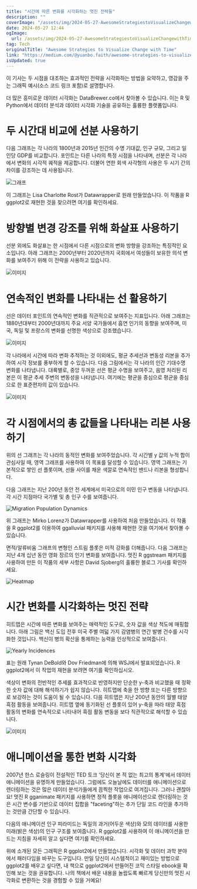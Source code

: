 ```yaml
---
title: "시간에 따른 변화를 시각화하는 멋진 전략들"
description: ""
coverImage: "/assets/img/2024-05-27-AwesomeStrategiestoVisualizeChangewithTime_0.png"
date: 2024-05-27 12:44
ogImage: 
  url: /assets/img/2024-05-27-AwesomeStrategiestoVisualizeChangewithTime_0.png
tag: Tech
originalTitle: "Awesome Strategies to Visualize Change with Time"
link: "https://medium.com/@yuanbo.faith/awesome-strategies-to-visualize-change-with-time-f8a7fa8362f2"
isUpdated: true
---
```





이 기사는 두 시점을 대조하는 효과적인 전략을 시각화하는 방법을 요약하고, 영감을 주는 그래픽 예시(소스 코드 링크 포함)로 설명합니다.

더 많은 흥미로운 데이터 시각화는 DataBrewer.co에서 찾아볼 수 있습니다. 이는 R 및 Python에서 데이터 분석과 데이터 시각화 기술을 공유하는 훌륭한 플랫폼입니다.

# 두 시간대 비교에 선분 사용하기

다음 그래프는 각 나라의 1800년과 2015년 인간의 수명 기대값, 인구 규모, 그리고 일인당 GDP를 비교합니다. 포인트는 다른 나라의 특정 시점을 나타내며, 선분은 각 나라에서 변화의 시각적 궤적을 제공합니다. 더불어 연한 회색 사각형의 사용은 두 시기 간의 차이를 강조하는 데 사용됩니다.

<div class="content-ad"></div>


![그래프](/assets/img/2024-05-27-AwesomeStrategiestoVisualizeChangewithTime_0.png)

이 그래프는 Lisa Charlotte Rost가 Datawrapper로 원래 만들었습니다. 이 작품을 R ggplot2로 재현한 것을 찾으려면 여기를 확인하세요.

# 방향별 변경 강조를 위해 화살표 사용하기

선분 외에도 화살표는 한 시점에서 다른 시점으로의 변화 방향을 강조하는 특징적인 요소입니다. 아래 그래프는 2000년부터 2020년까지 국회에서 여성들이 보유한 의석 변화를 보여주기 위해 이 전략을 사용하고 있습니다.


<div class="content-ad"></div>


![이미지](/assets/img/2024-05-27-AwesomeStrategiestoVisualizeChangewithTime_1.png)

# 연속적인 변화를 나타내는 선 활용하기

선은 데이터 포인트의 연속적인 변화를 직관적으로 보여주는 지표입니다. 아래 그래프는 1880년대부터 2000년대까지 주요 서양 국가들에서 흡연 인기의 동향을 보여주며, 미국, 독일 및 프랑스의 변화를 선명한 색상으로 강조했습니다.

![이미지](/assets/img/2024-05-27-AwesomeStrategiestoVisualizeChangewithTime_2.png)


<div class="content-ad"></div>

각 나라에서 시간에 따라 변화 추적하는 것 이외에도, 평균 추세선과 변동성 리본을 추가하여 시각 정보를 풍부하게 할 수 있습니다. 다음 그림에서는 각 나라의 인간 기대수명 변화를 나타냅니다. 대륙별로, 중앙 두꺼운 선은 평균 수명을 보여주고, 음영 처리된 리본은 이 평균 추세 주변의 변동성을 나타냅니다. 여기에는 평균을 중심으로 평균을 중심으로 한 표준편차의 값이 있습니다.

![이미지](/assets/img/2024-05-27-AwesomeStrategiestoVisualizeChangewithTime_3.png)

# 각 시점에서의 총 값들을 나타내는 리본 사용하기

위의 선 그래프는 각 나라의 동적인 변화를 보여주었습니다. 각 시간별 y 값의 누적 합이 관심사일 때, 영역 그래프를 사용하여 이 목표를 달성할 수 있습니다. 영역 그래프는 기본적으로 쌓인 선 플롯이며, 선들 사이를 채운 색깔로 연속적인 밴드나 리본을 형성합니다.

<div class="content-ad"></div>

다음 그래프는 지난 200년 동안 전 세계에서 미국으로의 이민 인구 변동을 나타냅니다. 각 시간 지점마다 국가별 및 총 인구 수를 보여줍니다.

![Migration Population Dynamics](/assets/img/2024-05-27-AwesomeStrategiestoVisualizeChangewithTime_4.png)

위 그래프는 Mirko Lorenz가 Datawrapper를 사용하여 처음 만들었습니다. 이 작품을 R ggplot2를 이용하여 ggalluvial 패키지를 사용해 재현한 것을 여기에서 찾아볼 수 있습니다.

면적/알류비움 그래프의 변형인 스트림 플롯은 미적 강화를 더해줍니다. 다음 그래프는 지난 4개 십년 동안 영화 장르의 인기 변화를 보여줍니다. 멋진 R ggstream 패키지를 사용하여 만든 이 작품의 세부 사항은 David Sjoberg의 훌륭한 블로그 기사를 확인하세요.

<div class="content-ad"></div>


![Heatmap](/assets/img/2024-05-27-AwesomeStrategiestoVisualizeChangewithTime_5.png)

# 시간 변화를 시각화하는 멋진 전략

히트맵은 시간에 따른 변화를 보여주는 매력적인 도구로, 숫자 값을 색상 척도에 매핑합니다. 아래 그림은 백신 도입 전후 미국 주별 여덟 가지 감염병의 연간 발병 건수를 시각화한 것입니다. 백신이 병의 확산을 통제하는 능력을 인상적으로 보여줍니다.

![Yearly Incidences](/assets/img/2024-05-27-AwesomeStrategiestoVisualizeChangewithTime_6.png)


<div class="content-ad"></div>

표는 원래 Tynan DeBold와 Dov Friedman에 의해 WSJ에서 발표되었습니다. R ggplot2에서 이 작업의 재현을 보려면 여기를 확인하십시오.

색상이 변화의 전반적인 추세를 효과적으로 반영하지만 단순한 y-축과 비교했을 때 정확한 숫자 값에 대해 해석하기가 쉽지 않습니다. 히트맵에 축을 한 방향 또는 다른 방향으로 보강하는 것이 도움이 될 수 있습니다. 다음 히트맵은 지난 200년 동안의 월별 태양 흑점 활동을 보여줍니다. 히트맵 옆에 동기화된 선 플롯이 있어 y-축을 따라 태양 흑점 활동의 변화를 연속적으로 나타내어 흑점 활동 변동을 보다 직관적으로 해석할 수 있습니다.

![이미지](/assets/img/2024-05-27-AwesomeStrategiestoVisualizeChangewithTime_7.png)

# 애니메이션을 통한 변화 시각화

<div class="content-ad"></div>

2007년 한스 로슬링이 전설적인 TED 토크 '당신이 본 적 없는 최고의 통계'에서 데이터 애니메이션을 유명하게 만들었습니다. 그럼에도 오늘날에도 데이터를 애니메이션으로 렌더링하는 것은 많은 데이터 분석가들에게 끔찍한 작업으로 여겨집니다. 그러나 괜찮아요! 멋진 R gganimate 패키지를 사용하면 정적 플롯을 애니메이션으로 렌더링하는 것은 시간 변수를 기반으로 데이터 집합을 "faceting"하는 추가 단일 코드 라인을 추가하는 것만큼 간단할 수 있습니다.

다음의 애니메이션 인구 피라미드는 독일의 과거(어두운 색상)와 모의 데이터를 사용한 미래(밝은 색상)의 인구 구조를 보여줍니다. R ggplot2를 사용하여 이 애니메이션을 만드는 지침을 자세히 알고 싶다면 여기를 확인하세요.

위에 소개된 모든 그래픽은 R ggplot2에서 만들었습니다. 시각화 및 데이터 과학 분야에서 패러다임을 바꾸는 도구입니다. 만일 당신이 시스템적이고 재미있는 방법으로 ggplot2를 배우고 싶다면, 내 책으로 ggplot2에서 만들어진 코믹 스타일 ebook을 확인해 보는 것을 권유합니다. 나의 책에서 배운 내용을 놀랍도록 빠르게 당신만의 멋진 시각화로 변환하는 것을 경험할 수 있을 거예요!
